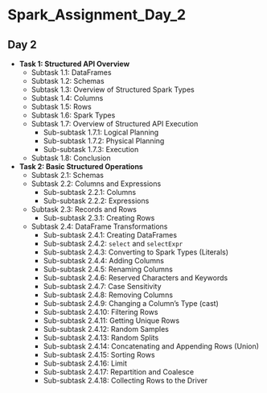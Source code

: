 # Spark_Assignment_Day_2

## Day 2

- **Task 1: Structured API Overview**
    - Subtask 1.1: DataFrames
    - Subtask 1.2: Schemas
    - Subtask 1.3: Overview of Structured Spark Types
    - Subtask 1.4: Columns
    - Subtask 1.5: Rows
    - Subtask 1.6: Spark Types
    - Subtask 1.7: Overview of Structured API Execution
        - Sub-subtask 1.7.1: Logical Planning
        - Sub-subtask 1.7.2: Physical Planning
        - Sub-subtask 1.7.3: Execution
    - Subtask 1.8: Conclusion
- **Task 2: Basic Structured Operations**
    - Subtask 2.1: Schemas
    - Subtask 2.2: Columns and Expressions
        - Sub-subtask 2.2.1: Columns
        - Sub-subtask 2.2.2: Expressions
    - Subtask 2.3: Records and Rows
        - Sub-subtask 2.3.1: Creating Rows
    - Subtask 2.4: DataFrame Transformations
        - Sub-subtask 2.4.1: Creating DataFrames
        - Sub-subtask 2.4.2: `select` and `selectExpr`
        - Sub-subtask 2.4.3: Converting to Spark Types (Literals)
        - Sub-subtask 2.4.4: Adding Columns
        - Sub-subtask 2.4.5: Renaming Columns
        - Sub-subtask 2.4.6: Reserved Characters and Keywords
        - Sub-subtask 2.4.7: Case Sensitivity
        - Sub-subtask 2.4.8: Removing Columns
        - Sub-subtask 2.4.9: Changing a Column’s Type (cast)
        - Sub-subtask 2.4.10: Filtering Rows
        - Sub-subtask 2.4.11: Getting Unique Rows
        - Sub-subtask 2.4.12: Random Samples
        - Sub-subtask 2.4.13: Random Splits
        - Sub-subtask 2.4.14: Concatenating and Appending Rows (Union)
        - Sub-subtask 2.4.15: Sorting Rows
        - Sub-subtask 2.4.16: Limit
        - Sub-subtask 2.4.17: Repartition and Coalesce
        - Sub-subtask 2.4.18: Collecting Rows to the Driver
